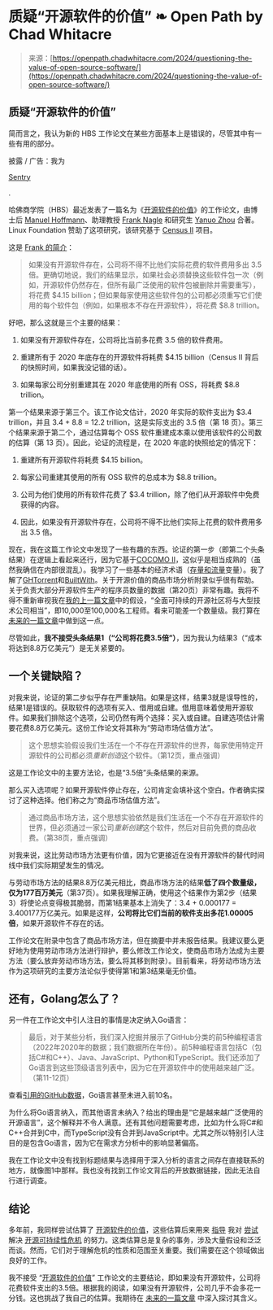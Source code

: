 <!--yml

category: 未分类

date: 2024-05-27 14:48:24

-->

# 质疑“开源软件的价值” ❧ Open Path by Chad Whitacre

> 来源：[https://openpath.chadwhitacre.com/2024/questioning-the-value-of-open-source-software/](https://openpath.chadwhitacre.com/2024/questioning-the-value-of-open-source-software/)

## 质疑“开源软件的价值”

简而言之，我认为新的 HBS 工作论文在某些方面基本上是错误的，尽管其中有一些有用的部分。

披露 / 广告：我为

[Sentry](https://sentry.io/welcome/)

.

哈佛商学院（HBS）最近发表了一篇名为《[开源软件的价值](https://papers.ssrn.com/sol3/papers.cfm?abstract_id=4693148)》的工作论文，由博士后 [Manuel Hoffmann](https://www.linkedin.com/in/manuel-hoffmann-b4798773/)、助理教授 [Frank Nagle](https://www.linkedin.com/in/frank-nagle/) 和研究生 [Yanuo Zhou](https://www.linkedin.com/in/yanuo-zhou/) 合著。Linux Foundation 赞助了这项研究，该研究基于 [Census II](https://www.linuxfoundation.org/research/census-ii-of-free-and-open-source-software-application-libraries) 项目。

这是 [Frank 的简介](https://www.linkedin.com/feed/update/urn:li:activity:7153860222812372993/)：

> 如果没有开源软件存在，公司将不得不比他们实际花费的软件费用多出 3.5 倍。更确切地说，我们的结果显示，如果社会必须替换这些软件包一次（例如，开源软件仍然存在，但所有最广泛使用的软件包被删除并需要重写），将花费 $4.15 billion；但如果每家使用这些软件包的公司都必须重写它们使用的每个软件包（例如，如果根本不存在开源软件），将花费 $8.8 trillion。

好吧，那么这就是三个主要的结果：

1.  如果没有开源软件存在，公司将比当前多花费 3.5 倍的软件费用。

1.  重建所有于 2020 年底存在的开源软件将耗费 $4.15 billion（Census II 背后的快照时间，如果我没记错的话）。

1.  如果每家公司分别重建其在 2020 年底使用的所有 OSS，将耗费 $8.8 trillion。

第一个结果来源于第三个。该工作论文估计，2020 年实际的软件支出为 $3.4 trillion，并且 3.4 + 8.8 = 12.2 trillion，这是实际支出的 3.5 倍（第 18 页）。第三个结果来源于第二个，通过估算每个 OSS 软件重建成本乘以使用该软件的公司数的估算（第 13 页）。因此，论证的流程是，在 2020 年底的快照给定的情况下：

1.  重建所有开源软件将耗费 $4.15 billion。

1.  每家公司重建其使用的所有 OSS 软件的总成本为 $8.8 trillion。

1.  公司为他们使用的所有软件花费了 $3.4 trillion，除了他们从开源软件中免费获得的内容。

1.  因此，如果没有开源软件存在，公司将不得不比他们实际上花费的软件费用多出 3.5 倍。

现在，我在这篇工作论文中发现了一些有趣的东西。论证的第一步（即第二个头条结果）在逻辑上看起来还行，因为它基于[COCOMO II](https://en.wikipedia.org/wiki/COCOMO)，这似乎是相当成熟的（虽然我确信在内部很混乱）。我学习了一些基本的经济术语（[存量和流量](https://en.wikipedia.org/wiki/Stock_and_flow)变量）。我了解了[GHTorrent](https://gousios.org/bibliography/G13.html)和[BuiltWith](https://builtwith.com/)。关于开源价值的商品市场分析附录似乎很有帮助。关于负责大部分开源软件生产的程序员数量的数据（第20页）非常有趣。我将不得不重新审视我在[我的上一篇文章](https://openpath.chadwhitacre.com/2024/the-open-source-sustainability-crisis/)中的假设，“全面可持续的开源社区将与大型技术公司相当”，即10,000至100,000名工程师。看来可能差一个数量级。我打算在[未来的一篇文章](https://github.com/chadwhitacre/openpath/issues/20)中做到这一点。

尽管如此，**我不接受头条结果1（“公司将花费3.5倍”）**，因为我认为结果3（“成本将达到8.8万亿美元”）是无关紧要的。

## 一个关键缺陷？

对我来说，论证的第二步似乎存在严重缺陷。如果是这样，结果3就是误导性的，结果1是错误的。获取软件的选项有买入、借用或自建。借用意味着使用开源软件。如果我们排除这个选项，公司仍然有两个选择：买入或自建。自建选项估计需要花费8.8万亿美元。这份工作论文将其称为“劳动市场估值方法”。

> 这个思想实验假设我们生活在一个不存在开源软件的世界，每家使用特定开源软件的公司都必须*重新创造*这个软件。（第12页，重点强调）

这是工作论文中的主要方法论，也是“3.5倍”头条结果的来源。

那么买入选项呢？如果开源软件停止存在，公司肯定会填补这个空白。作者确实探讨了这种选择。他们称之为“商品市场估值方法”。

> 通过商品市场方法，这个思想实验依然是我们生活在一个不存在开源软件的世界，但必须通过一家公司*重新创建*这个软件，然后对目前免费的商品收费。（第38页，重点强调）

对我来说，这比劳动市场方法更有价值，因为它更接近在没有开源软件的替代时间线中我们实际期望发生的情况。

与劳动市场方法的结果8.8万亿美元相比，商品市场方法的结果**低了四个数量级，仅为177百万美元**（第37页）。如果我理解正确，使用这个结果作为第2步（结果3）将使论点变得极其脆弱，而第1结果基本上消失了：3.4 + 0.000177 = 3.400177万亿美元。如果是这样，**公司将比它们当前的软件支出多花1.00005倍**，如果开源软件不存在的话。

工作论文在附录中包含了商品市场方法，但在摘要中并未报告结果。我建议要么更好地为使用劳动市场方法进行辩护，要么修改工作论文，使商品市场方法成为主要方法（要么放弃劳动市场方法，要么将其移到附录）。目前看来，将劳动市场方法作为这项研究的主要方法论似乎使得第1和第3结果毫无价值。

## 还有，Golang怎么了？

另一件在工作论文中引人注目的事情是决定纳入Go语言：

> 最后，对于某些分析，我们深入挖掘并展示了GitHub分类的前5种编程语言（2022年2020年的数据；我们数据所在年份）。前5种编程语言包括C（包括C#和C++）、Java、JavaScript、Python和TypeScript。我们还添加了Go语言到这些顶级语言列表中，因为它在开源软件中的使用越来越广泛。（第11-12页）

查看[引用的GitHub数据](https://octoverse.github.com/2022/top-programming-languages)，Go语言甚至未进入前10名。

为什么将Go语言纳入，而其他语言未纳入？给出的理由是“它是越来越广泛使用的开源语言”，这个解释并不令人满意。还有其他问题需要考虑，比如为什么将C#和C++合并到C中，而TypeScript没有合并到JavaScript中。尤其之所以特别引人注目的是包含Go语言，因为它在需求方分析中的影响显著偏高。

我在工作论文中没有找到标题结果与选择用于深入分析的语言之间存在直接联系的地方，就像图1中那样。我也没有找到工作论文背后的开放数据链接，因此无法自行进行调查。

## 结论

多年前，我同样尝试估算了 [开源软件的价值](https://gratipay.news/open-source-captures-almost-none-of-the-value-it-creates-9015eb7e293e)，这些估算后来用来 [指导](https://gratipay.news/your-company-should-probably-pay-2000-per-person-for-open-source-9205443e209d) 我对 [尝试](https://blog.sentry.io/we-just-gave-500-000-dollars-to-open-source-maintainers/) 解决 [开源可持续性危机](https://fossfunders.com/) 的努力。这类估算总是复杂的事务，涉及大量假设和泛泛而谈。然而，它们对于理解危机的性质和范围至关重要。我们需要在这个领域做出良好的工作。

我不接受 “[开源软件的价值](https://papers.ssrn.com/sol3/papers.cfm?abstract_id=4693148)” 工作论文的主要结论，即如果没有开源软件，公司将花费软件支出的3.5倍。根据我的阅读，如果没有开源软件，公司几乎不会多花一分钱。这也挑战了我自己的估算。我期待在 [未来的一篇文章](https://github.com/chadwhitacre/openpath/issues/20) 中深入探讨其含义。
